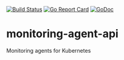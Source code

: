 [![Build Status](https://travis-ci.org/kmodules/monitoring-agent-api.svg?branch=master)](https://travis-ci.org/kmodules/monitoring-agent-api)
[![Go Report Card](https://goreportcard.com/badge/kmodules/monitoring-agent-api "Go Report Card")](https://goreportcard.com/report/kmodules/monitoring-agent-api)
[![GoDoc](https://godoc.org/kmodules.xyz/monitoring-agent-api?status.svg "GoDoc")](https://godoc.org/kmodules.xyz/monitoring-agent-api)

# monitoring-agent-api
Monitoring agents for Kubernetes
